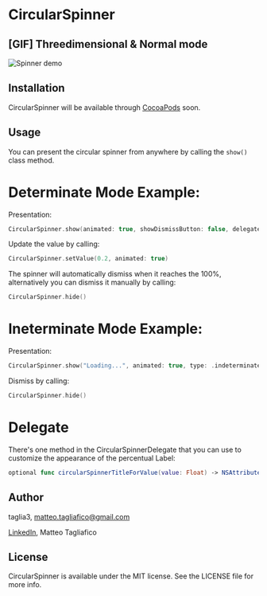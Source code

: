 # CircularSpinner


## [GIF] Threedimensional & Normal mode

![Spinner demo](https://raw.githubusercontent.com/taglia3/CircularSpinner/master/Gif/demo.gif)

## Installation

CircularSpinner will be available through [CocoaPods](http://cocoapods.org) soon.

## Usage
You can present the circular spinner from anywhere by calling the `show()` class method.

# Determinate Mode Example:

Presentation:

```swift
CircularSpinner.show(animated: true, showDismissButton: false, delegate: self)
```
Update the value by calling:

```swift
CircularSpinner.setValue(0.2, animated: true)
```

The spinner will automatically dismiss when it reaches the 100%, alternatively you can dismiss it manually by calling:

```swift
CircularSpinner.hide()
```

# Ineterminate Mode Example:

Presentation:

```swift
CircularSpinner.show("Loading...", animated: true, type: .indeterminate)
```
Dismiss by calling:

```swift
CircularSpinner.hide()
```

# Delegate
There's one method in the CircularSpinnerDelegate that you can use to customize the appearance of the percentual Label:

```swift
optional func circularSpinnerTitleForValue(value: Float) -> NSAttributedString
```

## Author

taglia3, matteo.tagliafico@gmail.com

[LinkedIn](https://www.linkedin.com/in/matteo-tagliafico-ba6985a3), Matteo Tagliafico

## License

CircularSpinner is available under the MIT license. See the LICENSE file for more info.